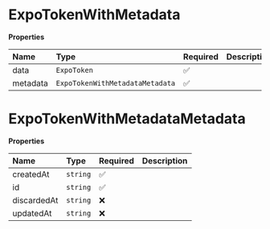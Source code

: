 # ExpoTokenWithMetadata

**Properties**

| Name     | Type                            | Required | Description |
| :------- | :------------------------------ | :------- | :---------- |
| data     | `ExpoToken`                     | ✅       |             |
| metadata | `ExpoTokenWithMetadataMetadata` | ✅       |             |

# ExpoTokenWithMetadataMetadata

**Properties**

| Name        | Type     | Required | Description |
| :---------- | :------- | :------- | :---------- |
| createdAt   | `string` | ✅       |             |
| id          | `string` | ✅       |             |
| discardedAt | `string` | ❌       |             |
| updatedAt   | `string` | ❌       |             |
